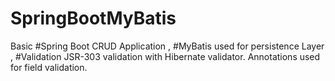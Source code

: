 # SpringBootMyBatis


Basic #Spring Boot CRUD Application , 
#MyBatis used for persistence Layer , 
#Validation  JSR-303 validation with Hibernate validator.
Annotations used for field validation. 

